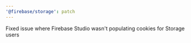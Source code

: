 ```yaml
---
'@firebase/storage': patch
---
```


Fixed issue where Firebase Studio wasn't populating cookies for Storage users
